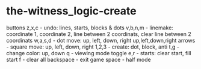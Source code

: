# the-witness_logic-create

buttons
z,x,c - undo: lines, starts, blocks & dots
v,b,n,m - linemake: coordinate 1, coordinate 2, line between 2 coordinats, clear line between 2 coordinats
w,a,s,d - dot move: up, left, down, right
up,left,down,right arrows - square move: up, left, down, right
1,2,3 - create: dot, block, anti
t,g - change color: up, down
q - viewing mode toggle
e,r - starts: clear start, fill start
f - clear all
backspace - exit game
space - half mode
